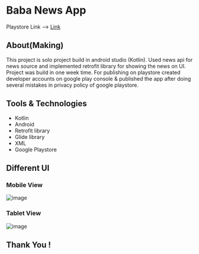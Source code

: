 # Baba News App
Playstore Link --> [Link](https://play.google.com/store/apps/details?id=com.anurag.newsapp_gfg_2)

## About(Making)
This project is solo project build in android studio (Kotlin). Used news api for news source and implemented retrofit library for showing the news on UI.
Project was build in one week time. For publishing on playstore created developer accounts on google play console & published the app after doing several 
mistakes in privacy policy of google playstore.


## Tools & Technologies
- Kotlin
- Android 
- Retrofit library
- Glide library
- XML
- Google Playstore

## Different UI

### Mobile View
![image](https://user-images.githubusercontent.com/71437909/209657214-98721ee9-5348-41de-b9f7-c6de5345094e.png)

### Tablet View
![image](https://user-images.githubusercontent.com/71437909/209657281-2577cd34-333d-46b6-906f-4648ff1a234b.png)



## Thank You !
